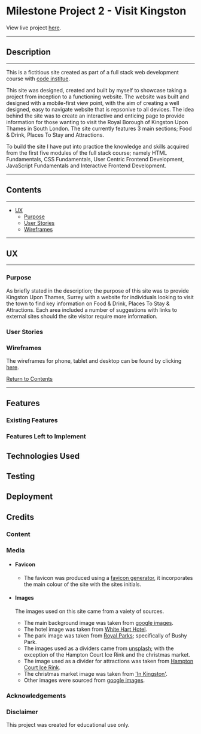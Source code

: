 # Milestone Project 2 - Visit Kingston


View live project [here]().

---
## Description
---

This is a fictitious site created as part of a full stack web development course with [code institue](codeinstitute.net).

This site was designed, created and built by myself to showcase taking a project from inception to a functioning website. The website was built and designed with a mobile-first view point, with the aim of creating a well designed, easy to navigate website that is repsonive to all devices. The idea behind the site was to create an interactive and enticing page to provide information for those wanting to visit the Royal Borough of Kingston Upon Thames in South London. The site currently features 3 main sections; Food & Drink, Places To Stay and Attractions.  

To build the site I have put into practice the knowledge and skills acquired from the first five modules of the full stack course; namely HTML Fundamentals, CSS Fundamentals, User Centric Frontend Development, JavaScript Fundamentals and Interactive Frontend Development.

---

## Contents
---

- [UX](#ux)
    - [Purpose](#purpose)
    - [User Stories](#user-stories)
    - [Wireframes](#wireframes)

---

## UX
---


### Purpose

As briefly stated in the description; the purpose of this site was to provide Kingston Upon Thames, Surrey with a website for individuals looking to visit the town to find key information on Food & Drink, Places To Stay & Attractions. Each area included a number of suggestions with links to external sites should the site visitor require more information.

### User Stories

### Wireframes

The wireframes for phone, tablet and desktop can be found by clicking [here]().

[Return to Contents](#contents)

---

## Features

### Existing Features

### Features Left to Implement

## Technologies Used


## Testing

## Deployment

## Credits

### Content

### Media
- #### Favicon
    - The favicon was produced using a [favicon generator](favicon.io/favicon-generator/), it incorporates the main colour of the site with the sites initials.

- #### Images
  The images used on this site came from a vaiety of sources.
  
    - The main background image was taken from [google images](https://www.google.com/).
    - The hotel image was taken from [White Hart Hotel](https://www.whiteharthoteluk.co.uk/).
    - The park image was taken from [Royal Parks](https://www.royalparks.org.uk/); specifically of Bushy Park.
    - The images used as a dividers came from [unsplash](https://unsplash.com/); with the exception of the Hampton Court Ice Rink and the christmas market.
    - The image used as a divider for attractions was taken from [Hampton Court Ice Rink](https://hamptoncourtpalaceicerink.co.uk/).
    - The christmas market image was taken from ['In Kingston'](https://www.inkingston.co.uk/).
    - Other images were sourced from [google images](https://www.google.com/).

### Acknowledgements

### Disclaimer

This project was created for educational use only.  

